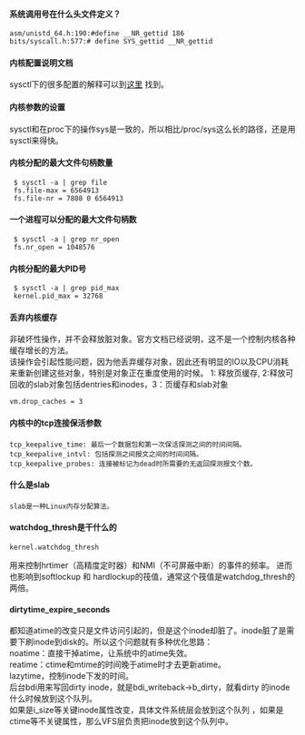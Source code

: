 #### 系统调用号在什么头文件定义？
    
    asm/unistd_64.h:190:#define __NR_gettid 186
    bits/syscall.h:577:# define SYS_gettid __NR_gettid  

#### 内核配置说明文档

sysctl下的很多配置的解释可以到[这里](https://www.kernel.org/doc/Documentation/sysctl) 找到。  

#### 内核参数的设置

sysctl和在proc下的操作sys是一致的，所以相比/proc/sys这么长的路径，还是用sysctl来得快。　

#### 内核分配的最大文件句柄数量
    
     $ sysctl -a | grep file
     fs.file-max = 6564913
     fs.file-nr = 7808 0 6564913

#### 一个进程可以分配的最大文件句柄数
    
     $ sysctl -a | grep nr_open
     fs.nr_open = 1048576

#### 内核分配的最大PID号

     $ sysctl -a | grep pid_max
     kernel.pid_max = 32768

#### 丢弃内核缓存 

非破坏性操作，并不会释放脏对象。官方文档已经说明，这不是一个控制内核各种缓存增长的方法。  
该操作会引起性能问题，因为他丢弃缓存对象，因此还有明显的IO以及CPU消耗来重新创建这些对象，特别是对象正在重度使用的时候。
1: 释放页缓存, 2:释放可回收的slab对象包括dentries和inodes，3：页缓存和slab对象

    vm.drop_caches = 3
    
#### 内核中的tcp连接保活参数

    tcp_keepalive_time: 最后一个数据包和第一次保活探测之间的时间间隔。
    tcp_keepalive_intvl: 包括探测之间报文之间的时间间隔。
    tcp_keepalive_probes: 连接被标记为dead时所需要的无返回探测报文个数。

#### 什么是slab

    slab是一种Linux内存分配算法。

#### watchdog_thresh是干什么的

    kernel.watchdog_thresh

用来控制hrtimer（高精度定时器）和NMI（不可屏蔽中断）的事件的频率。
进而也影响到softlockup 和 hardlockup的筏值，通常这个筏值是watchdog_thresh的两倍。

#### dirtytime_expire_seconds

都知道atime的改变只是文件访问引起的，但是这个inode却脏了。inode脏了是需要下刷inode到disk的。所以这个问题就有多种优化思路：  
noatime：直接干掉atime，让系统中的atime失效。  
reatime：ctime和mtime的时间晚于atime时才去更新atime。  
lazytime，控制inode下发的时间。  
后台bdi用来写回dirty inode，就是bdi_writeback->b_dirty，就看dirty 的inode什么时候放到这个队列。  
如果是i_size等关键inode属性改变，具体文件系统层会放到这个队列 ，如果是ctime等不关键属性，那么VFS层负责把inode放到这个队列中。  
